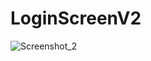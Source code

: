 # LoginScreenV2

![Screenshot_2](https://user-images.githubusercontent.com/89553227/134051874-d287de52-8eec-41ad-bee8-5221801f19ec.png)
